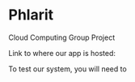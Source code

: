 # Phlarit
Cloud Computing Group Project

Link to where our app is hosted: 

To test our system, you will need to
